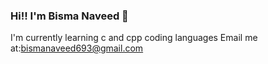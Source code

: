 ### Hi!! I'm Bisma Naveed 👋



I'm currently learning c and cpp coding languages
Email me at:bismanaveed693@gmail.com

